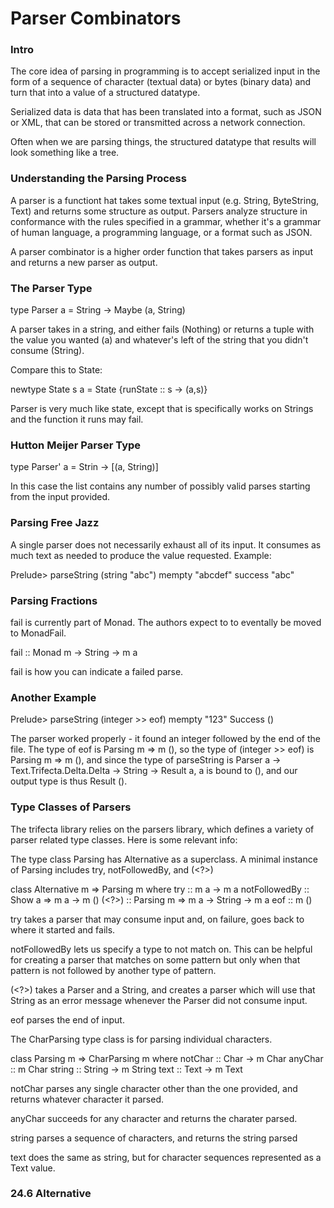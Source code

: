 # Parser Combinators

### Intro

The core idea of parsing in programming is to accept serialized input in the form of a sequence of character (textual data) or bytes (binary data) and turn that into a value of a structured datatype.

Serialized data is data that has been translated into a format, such as JSON or XML, that can be stored or transmitted across a network connection.

Often when we are parsing things, the structured datatype that results will look something like a tree.

### Understanding the Parsing Process

A parser is a functiont hat takes some textual input (e.g. String, ByteString, Text) and returns some structure as output. Parsers analyze structure in conformance with the rules specified in a grammar, whether it's a grammar of human language, a programming language, or a format such as JSON.

A parser combinator is a higher order function that takes parsers as input and returns a new parser as output.

### The Parser Type

type Parser a = String -> Maybe (a, String)

A parser takes in a string, and either fails (Nothing) or returns a tuple with the value you wanted (a) and whatever's left of the string that you didn't consume (String).

Compare this to State:

newtype State s a = State {runState :: s -> (a,s)}

Parser is very much like state, except that is specifically works on Strings and the function it runs may fail.

### Hutton Meijer Parser Type

type Parser' a = Strin -> [(a, String)]

In this case the list contains any number of possibly valid parses starting from the input provided.

### Parsing Free Jazz

A single parser does not necessarily exhaust all of its input. It consumes as much text as needed to produce the value requested. Example:

Prelude> parseString (string "abc") mempty "abcdef"
success "abc"

### Parsing Fractions

fail is currently part of Monad. The authors expect to to eventally be moved to MonadFail.

fail :: Monad m -> String -> m a

fail is how you can indicate a failed parse.

### Another Example

Prelude> parseString (integer >> eof) mempty "123"
Success ()

The parser worked properly - it found an integer followed by the end of the file. The type of eof is Parsing m => m (), so the type of (integer >> eof) is Parsing m => m (), and since the type of parseString is Parser a -> Text.Trifecta.Delta.Delta -> String -> Result a, a is bound to (), and our output type is thus Result ().

### Type Classes of Parsers

The trifecta library relies on the parsers library, which defines a variety of parser related type classes. Here is some relevant info:

The type class Parsing has Alternative as a superclass.
A minimal instance of Parsing includes try, notFollowedBy, and (<?>)

class Alternative m => Parsing m where
  try :: m a -> m a
  notFollowedBy :: Show a => m a -> m ()
  (<?>) :: Parsing m => m a -> String -> m a
  eof :: m ()

try takes a parser that may consume input and, on failure, goes back to where it started and fails.

notFollowedBy lets us specify a type to not match on. This can be helpful for creating a parser that matches on some pattern but only when that pattern is not followed by another type of pattern.

(<?>) takes a Parser and a String, and creates a parser which will use that String as an error message whenever the Parser did not consume input.

eof parses the end of input.

The CharParsing type class is for parsing individual characters.

class Parsing m => CharParsing m where
  notChar :: Char -> m Char
  anyChar :: m Char
  string :: String -> m String
  text :: Text -> m Text

notChar parses any single character other than the one provided, and returns whatever character it parsed.

anyChar succeeds for any character and returns the charater parsed.

string parses a sequence of characters, and returns the string parsed

text does the same as string, but for character sequences represented as a Text value.

### 24.6 Alternative


